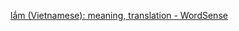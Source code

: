 [lắm‎ (Vietnamese): meaning, translation - WordSense](https://www.wordsense.eu/l%E1%BA%AFm/#Vietnamese)